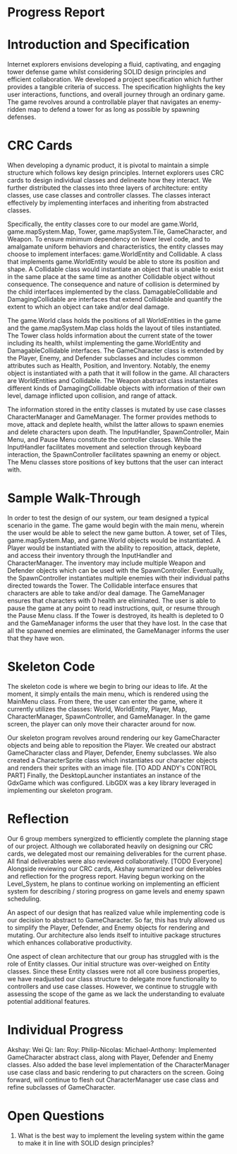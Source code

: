 # Progress Report

# Introduction and Specification

Internet explorers envisions developing a fluid, captivating, and engaging tower defense game whilst considering
SOLID design principles and efficient collaboration. We developed a project specification which further provides
a tangible criteria of success. The specification highlights the key user interactions, functions, and overall 
journey through an ordinary game. The game revolves around a controllable player that navigates an enemy-ridden map
to defend a tower for as long as possible by spawning defenses. 

# CRC Cards

When developing a dynamic product, it is pivotal to maintain a simple structure which follows key design principles. 
Internet explorers uses CRC cards to design individual classes and delineate how they interact. We further distributed 
the classes into three layers of architecture: entity classes, use case classes and controller classes. The classes 
interact effectively by implementing interfaces and inheriting from abstracted classes. 

Specifically, the entity classes core to our model are game.World, game.mapSystem.Map, Tower, game.mapSystem.Tile, GameCharacter<Abstract>, and 
Weapon<Abstract>. To ensure minimum dependency on lower level code, and to amalgamate uniform behaviors and 
characteristics, the entity classes may choose to implement interfaces: game.WorldEntity and Collidable. A class that 
implements game.WorldEntity would be able to store its position and shape. A Collidable class would instantiate an object 
that is unable to exist in the same place at the same time as another Collidable object without consequence. The 
consequence and nature of collision is determined by the child interfaces implemented by the class. DamagableCollidable 
and DamagingCollidable are interfaces that extend Collidable and quantify the extent to which an object can take and/or 
deal damage. 

The game.World class holds the positions of all WorldEntities in the game and the game.mapSystem.Map class holds the layout of tiles 
instantiated. The Tower class holds information about the current state of the tower including its health, whilst 
implementing the game.WorldEntity and DamagableCollidable interfaces. The GameCharacter class is extended by the 
Player, Enemy, and Defender subclasses and includes common attributes such as Health, Position, and Inventory. Notably,
the enemy object is instantiated with a path that it will follow in the game. All characters are WorldEntities and
Collidable. The Weapon abstract class instantiates different kinds of DamagingCollidable objects with information of
their own level, damage inflicted upon collision, and range of attack. 

The information stored in the entity classes is mutated by use case classes CharacterManager and GameManager. The
former provides methods to move, attack and deplete health, whilst the latter allows to spawn enemies and delete
characters upon death. The InputHandler, SpawnController, Main Menu, and Pause Menu constitute the controller classes.
While the InputHandler facilitates movement and selection through keyboard interaction, the SpawnController facilitates
spawning an enemy or object. The Menu classes store positions of key buttons that the user can interact with.

# Sample Walk-Through

In order to test the design of our system, our team designed a typical scenario in the game. The game would begin
with the main menu, wherein the user would be able to select the new game button. A tower, set of Tiles, game.mapSystem.Map, and game.World
objects would be instantiated. A Player would be instantiated with the ability to reposition, attack, deplete, and 
access their inventory through the InputHandler and CharacterManager. The inventory may include multiple Weapon and 
Defender objects which can be used with the SpawnController. Eventually, the SpawnController instantiates multiple
enemies with their individual paths directed towards the Tower. The Collidable interface ensures that characters are
able to take and/or deal damage. The GameManager ensures that characters with 0 health are eliminated. The user is 
able to pause the game at any point to read instructions, quit, or resume through the Pause Menu class. If the Tower
is destroyed, its health is depleted to 0 and the GameManager informs the user that they have lost. In the case that
all the spawned enemies are eliminated, the GameManager informs the user that they have won. 

# Skeleton Code

The skeleton code is where we begin to bring our ideas to life. At the moment, it simply entails the main menu, which
is rendered using the MainMenu class. From there, the user can enter the game, where it currently utilizes the classes:
World, WorldEntity, Player, Map, CharacterManager, SpawnController, and GameManager. In the game screen, the player can
only  move their character around for now.

Our skeleton program revolves around rendering our key GameCharacter objects and being able to reposition the Player. We
created our abstract GameCharacter class and Player, Defender, Enemy subclasses. We also created a CharacterSprite class
which instantiates our character objects and renders their sprites with an image file. [TO ADD ANDY's CONTROL PART] 
Finally, the DesktopLauncher instantiates an instance of the GdxGame which was configured. LibGDX was a key library 
leveraged in implementing our skeleton program. 

# Reflection

Our 6 group members synergized to efficiently complete the planning stage of our project. Although we collaborated
heavily on designing our CRC cards, we delegated most our remaining deliverables for the current phase. All final
deliverables were also reviewed collaboratively. [TODO Everyone] 
Alongside reviewing our CRC cards, Akshay summarized our deliverables and reflection for the progress report. 
Having begun working on the Level_System, he plans to continue working on implementing an efficient system for 
describing / storing progress on game levels and enemy spawn scheduling. 

An aspect of our design that has realized value while implementing code is our decision to abstract to GameCharacter. So
far, this has truly allowed us to simplify the Player, Defender, and Enemy objects for rendering and mutating. Our 
architecture also lends itself to intuitive package structures which enhances collaborative productivity. 

One aspect of clean architecture that our group has struggled with is the role of Entity classes. Our initial structure
was over-weighed on Entity classes. Since these Entity classes were not all core business properties, we have readjusted
our class structure to delegate more functionality to controllers and use case classes. However, we continue to struggle
with assessing the scope of the game as we lack the understanding to evaluate potential additional features.
  
# Individual Progress
  
Akshay:
Wei Qi:
Ian:
Roy:
Philip-Nicolas:
Michael-Anthony: Implemented GameCharacter abstract class, along with Player, Defender and Enemy classes. Also added the base level implementation of the CharacterManager use case class and basic rendering to put characters on the screen. Going forward, will continue to flesh out CharacterManager use case class and refine subclasses of GameCharacter.
  
# Open Questions
  
  <ol>
    <li>What is the best way to implement the leveling system within the game to make it in line with SOLID design principles?</li>
  </ol>
